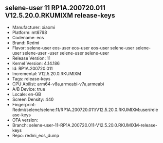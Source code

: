 ## selene-user 11 RP1A.200720.011 V12.5.20.0.RKUMIXM release-keys
- Manufacturer: xiaomi
- Platform: mt6768
- Codename: eos
- Brand: Redmi
- Flavor: selene-user
eos-user
eos-user
eos-user
selene-user
selene-user
selene-user
-user
selene-user
selene-user
- Release Version: 11
- Kernel Version: 4.14.186
- Id: RP1A.200720.011
- Incremental: V12.5.20.0.RKUMIXM
- Tags: release-keys
- CPU Abilist: arm64-v8a,armeabi-v7a,armeabi
- A/B Device: true
- Locale: en-GB
- Screen Density: 440
- Fingerprint: Redmi/selene/selene:11/RP1A.200720.011/V12.5.20.0.RKUMIXM:user/release-keys
- OTA version: 
- Branch: selene-user-11-RP1A.200720.011-V12.5.20.0.RKUMIXM-release-keys
- Repo: redmi_eos_dump

